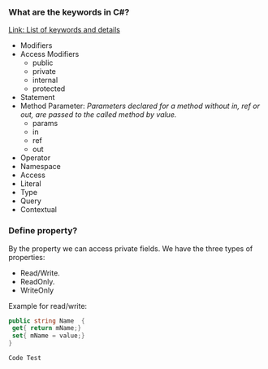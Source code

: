 ### What are the keywords in C#? ###
[Link: List of keywords and details](https://docs.microsoft.com/en-us/dotnet/csharp/language-reference/keywords/modifiers)
* Modifiers 
* Access Modifiers
  * public
  * private
  * internal
  * protected
* Statement
* Method Parameter: *Parameters declared for a method without in, ref or out, are passed to the called method by value.*
  * params
  * in
  * ref
  * out
* Operator
* Namespace 
* Access 
* Literal 
* Type 
* Query 
* Contextual

### Define property? ###
By the property we can access private fields.
We have the three types of properties:
* Read/Write.
* ReadOnly.
* WriteOnly

Example for read/write:
```csharp
public string Name  {
 get{ return mName;}
 set{ mName = value;}        
}
```

``` Code Test ```
